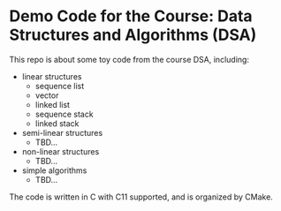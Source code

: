 # Demo Code for the Course: Data Structures and Algorithms (DSA)

This repo is about some toy code from the course DSA, including:

- linear structures
  - sequence list
  - vector
  - linked list
  - sequence stack
  - linked stack
- semi-linear structures
  - TBD...
- non-linear structures
  - TBD...
- simple algorithms
  - TBD...
  
 The code is written in C with C11 supported, and is organized by CMake.
